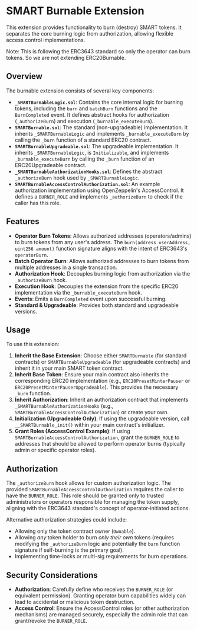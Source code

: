 # SMART Burnable Extension

This extension provides functionality to burn (destroy) SMART tokens. It separates the core burning logic from authorization, allowing flexible access control implementations.

Note: This is following the ERC3643 standard so only the operator can burn tokens. So we are not extending ERC20Burnable.

## Overview

The burnable extension consists of several key components:

- **`_SMARTBurnableLogic.sol`**: Contains the core internal logic for burning tokens, including the `burn` and `batchBurn` functions and the `BurnCompleted` event. It defines abstract hooks for authorization (`_authorizeBurn`) and execution (`_burnable_executeBurn`).
- **`SMARTBurnable.sol`**: The standard (non-upgradeable) implementation. It inherits `_SMARTBurnableLogic` and implements `_burnable_executeBurn` by calling the `_burn` function of a standard ERC20 contract.
- **`SMARTBurnableUpgradeable.sol`**: The upgradeable implementation. It inherits `_SMARTBurnableLogic`, is `Initializable`, and implements `_burnable_executeBurn` by calling the `_burn` function of an ERC20Upgradeable contract.
- **`_SMARTBurnableAuthorizationHooks.sol`**: Defines the abstract `_authorizeBurn` hook used by `_SMARTBurnableLogic`.
- **`SMARTBurnableAccessControlAuthorization.sol`**: An example authorization implementation using OpenZeppelin's AccessControl. It defines a `BURNER_ROLE` and implements `_authorizeBurn` to check if the caller has this role.

## Features

- **Operator Burn Tokens**: Allows authorized addresses (operators/admins) to burn tokens from any user's address. The `burn(address userAddress, uint256 amount)` function signature aligns with the intent of ERC3643's `operatorBurn`.
- **Batch Operator Burn**: Allows authorized addresses to burn tokens from multiple addresses in a single transaction.
- **Authorization Hook**: Decouples burning logic from authorization via the `_authorizeBurn` hook.
- **Execution Hook**: Decouples the extension from the specific ERC20 implementation via the `_burnable_executeBurn` hook.
- **Events**: Emits a `BurnCompleted` event upon successful burning.
- **Standard & Upgradeable**: Provides both standard and upgradeable versions.

## Usage

To use this extension:

1. **Inherit the Base Extension**: Choose either `SMARTBurnable` (for standard contracts) or `SMARTBurnableUpgradeable` (for upgradeable contracts) and inherit it in your main SMART token contract.
2. **Inherit Base Token**: Ensure your main contract also inherits the corresponding ERC20 implementation (e.g., `ERC20PresetMinterPauser` or `ERC20PresetMinterPauserUpgradeable`). This provides the necessary `_burn` function.
3. **Inherit Authorization**: Inherit an authorization contract that implements `_SMARTBurnableAuthorizationHooks` (e.g., `SMARTBurnableAccessControlAuthorization`) or create your own.
4. **Initialization (Upgradeable Only)**: If using the upgradeable version, call `__SMARTBurnable_init()` within your main contract's initializer.
5. **Grant Roles (AccessControl Example)**: If using `SMARTBurnableAccessControlAuthorization`, grant the `BURNER_ROLE` to addresses that should be allowed to perform operator burns (typically admin or specific operator roles).

## Authorization

The `_authorizeBurn` hook allows for custom authorization logic. The provided `SMARTBurnableAccessControlAuthorization` requires the caller to have the `BURNER_ROLE`. This role should be granted only to trusted administrators or operators responsible for managing the token supply, aligning with the ERC3643 standard's concept of operator-initiated actions.

Alternative authorization strategies could include:

- Allowing only the token contract owner (`Ownable`).
- Allowing _any_ token holder to burn _only their own_ tokens (requires modifying the `_authorizeBurn` logic and potentially the `burn` function signature if self-burning is the primary goal).
- Implementing time-locks or multi-sig requirements for burn operations.

## Security Considerations

- **Authorization**: Carefully define who receives the `BURNER_ROLE` (or equivalent permission). Granting operator burn capabilities widely can lead to accidental or malicious token destruction.
- **Access Control**: Ensure the AccessControl roles (or other authorization mechanisms) are managed securely, especially the admin role that can grant/revoke the `BURNER_ROLE`.

